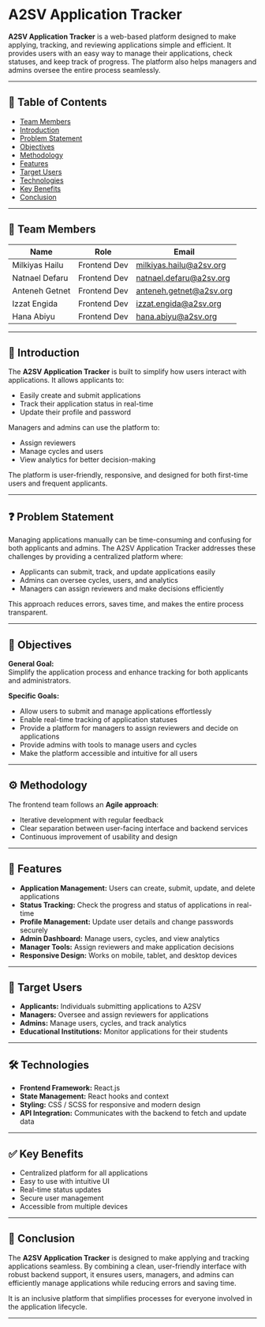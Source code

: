 # A2SV Application Tracker

**A2SV Application Tracker** is a web-based platform designed to make applying, tracking, and reviewing applications simple and efficient. It provides users with an easy way to manage their applications, check statuses, and keep track of progress. The platform also helps managers and admins oversee the entire process seamlessly.

---

## 📑 Table of Contents

- [Team Members](#-team-members)  
- [Introduction](#-introduction)  
- [Problem Statement](#-problem-statement)  
- [Objectives](#-objectives)  
- [Methodology](#-methodology)  
- [Features](#-features)  
- [Target Users](#-target-users)  
- [Technologies](#-technologies)  
- [Key Benefits](#-key-benefits)  
- [Conclusion](#-conclusion)  

---

## 👥 Team Members

| Name             | Role           | Email                        |
|-----------------|----------------|-----------------------------|
| Milkiyas Hailu   | Frontend Dev   | milkiyas.hailu@a2sv.org     |
| Natnael Defaru   | Frontend Dev   | natnael.defaru@a2sv.org     |
| Anteneh Getnet   | Frontend Dev   | anteneh.getnet@a2sv.org     |
| Izzat Engida     | Frontend Dev   | izzat.engida@a2sv.org       |
| Hana Abiyu       | Frontend Dev   | hana.abiyu@a2sv.org         |

---

## 📖 Introduction

The **A2SV Application Tracker** is built to simplify how users interact with applications. It allows applicants to:  

- Easily create and submit applications  
- Track their application status in real-time  
- Update their profile and password  

Managers and admins can use the platform to:  

- Assign reviewers  
- Manage cycles and users  
- View analytics for better decision-making  

The platform is user-friendly, responsive, and designed for both first-time users and frequent applicants.

---

## ❓ Problem Statement

Managing applications manually can be time-consuming and confusing for both applicants and admins. The A2SV Application Tracker addresses these challenges by providing a centralized platform where:  

- Applicants can submit, track, and update applications easily  
- Admins can oversee cycles, users, and analytics  
- Managers can assign reviewers and make decisions efficiently  

This approach reduces errors, saves time, and makes the entire process transparent.

---

## 🎯 Objectives

**General Goal:**  
Simplify the application process and enhance tracking for both applicants and administrators.

**Specific Goals:**  
- Allow users to submit and manage applications effortlessly  
- Enable real-time tracking of application statuses  
- Provide a platform for managers to assign reviewers and decide on applications  
- Provide admins with tools to manage users and cycles  
- Make the platform accessible and intuitive for all users  

---

## ⚙️ Methodology

The frontend team follows an **Agile approach**:  

- Iterative development with regular feedback  
- Clear separation between user-facing interface and backend services  
- Continuous improvement of usability and design  

---

## 📌 Features

- **Application Management:** Users can create, submit, update, and delete applications  
- **Status Tracking:** Check the progress and status of applications in real-time  
- **Profile Management:** Update user details and change passwords securely  
- **Admin Dashboard:** Manage users, cycles, and view analytics  
- **Manager Tools:** Assign reviewers and make application decisions  
- **Responsive Design:** Works on mobile, tablet, and desktop devices  

---

## 👤 Target Users

- **Applicants:** Individuals submitting applications to A2SV  
- **Managers:** Oversee and assign reviewers for applications  
- **Admins:** Manage users, cycles, and track analytics  
- **Educational Institutions:** Monitor applications for their students  

---

## 🛠️ Technologies

- **Frontend Framework:** React.js  
- **State Management:** React hooks and context  
- **Styling:** CSS / SCSS for responsive and modern design  
- **API Integration:** Communicates with the backend to fetch and update data  

---

## ✅ Key Benefits

- Centralized platform for all applications  
- Easy to use with intuitive UI  
- Real-time status updates  
- Secure user management  
- Accessible from multiple devices  

---

## 🚀 Conclusion

The **A2SV Application Tracker** is designed to make applying and tracking applications seamless. By combining a clean, user-friendly interface with robust backend support, it ensures users, managers, and admins can efficiently manage applications while reducing errors and saving time.  

It is an inclusive platform that simplifies processes for everyone involved in the application lifecycle.

---
